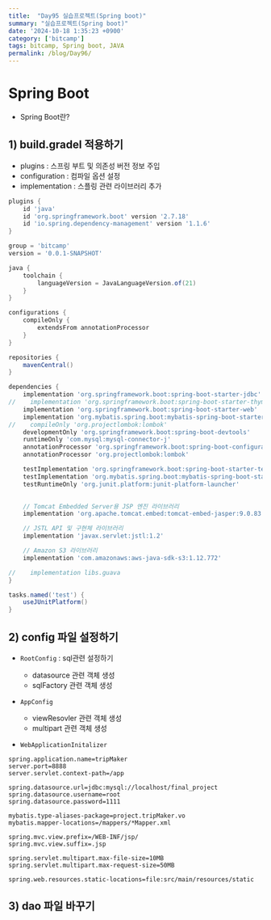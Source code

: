 ```yaml
---
title:  "Day95 실습프로젝트(Spring boot)"
summary: "실습프로젝트(Spring boot)"
date: '2024-10-18 1:35:23 +0900'
category: ['bitcamp']
tags: bitcamp, Spring boot, JAVA
permalink: /blog/Day96/
---
```


# Spring Boot
- Spring Boot란?

## 1) build.gradel 적용하기 
- plugins : 스프링 부트 및 의존성 버전 정보 주입
- configuration : 컴파일 옵션 설정
- implementation : 스플링 관련 라이브러리 추가  

```groovy
plugins {
    id 'java'
    id 'org.springframework.boot' version '2.7.18'
    id 'io.spring.dependency-management' version '1.1.6'
}

group = 'bitcamp'
version = '0.0.1-SNAPSHOT'

java {
    toolchain {
        languageVersion = JavaLanguageVersion.of(21)
    }
}

configurations {
    compileOnly {
        extendsFrom annotationProcessor
    }
}

repositories {
    mavenCentral()
}

dependencies {
    implementation 'org.springframework.boot:spring-boot-starter-jdbc'
//    implementation 'org.springframework.boot:spring-boot-starter-thymeleaf'
    implementation 'org.springframework.boot:spring-boot-starter-web'
    implementation 'org.mybatis.spring.boot:mybatis-spring-boot-starter:2.3.2'
//    compileOnly 'org.projectlombok:lombok'
    developmentOnly 'org.springframework.boot:spring-boot-devtools'
    runtimeOnly 'com.mysql:mysql-connector-j'
    annotationProcessor 'org.springframework.boot:spring-boot-configuration-processor'
    annotationProcessor 'org.projectlombok:lombok'

    testImplementation 'org.springframework.boot:spring-boot-starter-test'
    testImplementation 'org.mybatis.spring.boot:mybatis-spring-boot-starter-test:2.3.2'
    testRuntimeOnly 'org.junit.platform:junit-platform-launcher'
    

    // Tomcat Embedded Server용 JSP 엔진 라이브러리
    implementation 'org.apache.tomcat.embed:tomcat-embed-jasper:9.0.83'

    // JSTL API 및 구현체 라이브러리
    implementation 'javax.servlet:jstl:1.2'

    // Amazon S3 라이브러리
    implementation 'com.amazonaws:aws-java-sdk-s3:1.12.772'

//    implementation libs.guava
}

tasks.named('test') {
    useJUnitPlatform()
}
```

## 2) config 파일 설정하기 
- `RootConfig` : sql관련 설정하기 
  - datasource 관련 객체 생성 
  - sqlFactory 관련 객체 생성

- `AppConfig`
  - viewResovler 관련 객체 생성
  - multipart 관련 객체 생성

- `WebApplicationInitalizer`

```properties
spring.application.name=tripMaker
server.port=8888
server.servlet.context-path=/app

spring.datasource.url=jdbc:mysql://localhost/final_project
spring.datasource.username=root
spring.datasource.password=1111

mybatis.type-aliases-package=project.tripMaker.vo
mybatis.mapper-locations=/mappers/*Mapper.xml

spring.mvc.view.prefix=/WEB-INF/jsp/
spring.mvc.view.suffix=.jsp

spring.servlet.multipart.max-file-size=10MB
spring.servlet.multipart.max-request-size=50MB

spring.web.resources.static-locations=file:src/main/resources/static

```

## 3) dao 파일 바꾸기 
